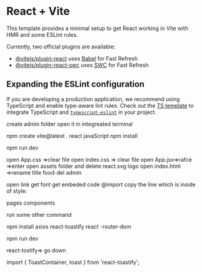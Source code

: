 # React + Vite

This template provides a minimal setup to get React working in Vite with HMR and some ESLint rules.

Currently, two official plugins are available:

- [@vitejs/plugin-react](https://github.com/vitejs/vite-plugin-react/blob/main/packages/plugin-react/README.md) uses [Babel](https://babeljs.io/) for Fast Refresh
- [@vitejs/plugin-react-swc](https://github.com/vitejs/vite-plugin-react-swc) uses [SWC](https://swc.rs/) for Fast Refresh

## Expanding the ESLint configuration

If you are developing a production application, we recommend using TypeScript and enable type-aware lint rules. Check out the [TS template](https://github.com/vitejs/vite/tree/main/packages/create-vite/template-react-ts) to integrate TypeScript and [`typescript-eslint`](https://typescript-eslint.io) in your project.



<!-- For create admin folder -->
create admin folder
open it in integreated terminal
<!-- Enter command in terminal-->
npm create vite@latest .
react
javaScript
npm install
<!-- for run admin project  -->
npm run dev

<!-- click the link with command -->


<!--  -->

open App.css =>clear file
open index.css => clear file
open App.jsx=>rafce =>enter
open assets folder and delete react.svg logo
open index.html =>rename title food-del admin

<!-- Take font from outfit font  -->
open link
get font
get embeded code
@import
copy the line which is inside of style:
<!-- paste this line into index.css -->

<!--  -->
pages
components

<!-- control c for stop terminal -->
run some other command

npm install axios react-toastify react
-router-dom

<!-- After that run our poject again -->
npm run dev

<!-- open tostify -->
react-tostify=>
go down 
<!-- copy  -->
import { ToastContainer, toast } from 'react-toastify';